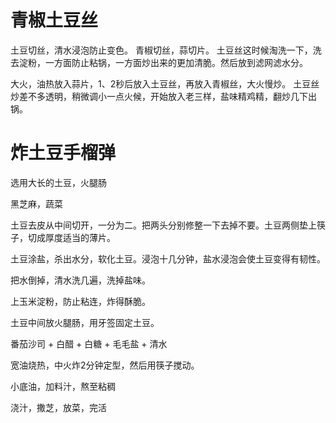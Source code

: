 # 青椒土豆丝

土豆切丝，清水浸泡防止变色。
青椒切丝，蒜切片。
土豆丝这时候淘洗一下，洗去淀粉，一方面防止粘锅，一方面炒出来的更加清脆。然后放到滤网滤水分。

大火，油热放入蒜片，1、2秒后放入土豆丝，再放入青椒丝，大火慢炒。
土豆丝炒差不多透明，稍微调小一点火候，开始放入老三样，盐味精鸡精，翻炒几下出锅。

# 炸土豆手榴弹

选用大长的土豆，火腿肠

黑芝麻，蔬菜

土豆去皮从中间切开，一分为二。把两头分别修整一下去掉不要。土豆两侧垫上筷子，切成厚度适当的薄片。

土豆涂盐，杀出水分，软化土豆。浸泡十几分钟，盐水浸泡会使土豆变得有韧性。

把水倒掉，清水洗几遍，洗掉盐味。

上玉米淀粉，防止粘连，炸得酥脆。

土豆中间放火腿肠，用牙签固定土豆。

番茄沙司 + 白醋 + 白糖 + 毛毛盐 + 清水

宽油烧热，中火炸2分钟定型，然后用筷子搅动。

小底油，加料汁，熬至粘稠

浇汁，撒芝，放菜，完活

